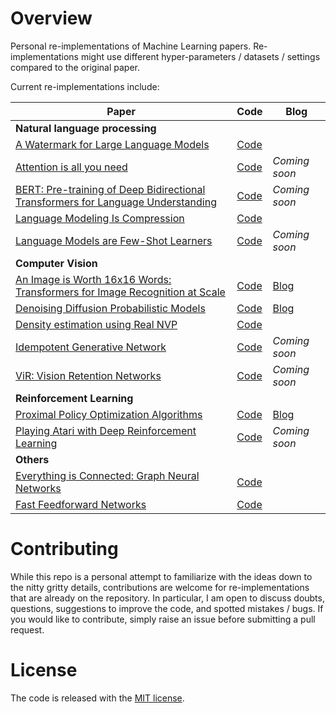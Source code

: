 # Overview

Personal re-implementations of Machine Learning papers. Re-implementations might use different hyper-parameters / datasets / settings compared to the original paper.

Current re-implementations include:

| Paper | Code | Blog |
| ----------- | ----------- | ----------- |
| <b>Natural language processing</b> |
|[A Watermark for Large Language Models](https://arxiv.org/abs/2301.10226v2)|[Code](/src/nlp/lm_watermarking/)|
| [Attention is all you need](https://arxiv.org/abs/1706.03762) | [Code](/src/nlp/original/) | *Coming soon*
| [BERT: Pre-training of Deep Bidirectional Transformers for Language Understanding](https://arxiv.org/abs/1810.04805) | [Code](/src/nlp/bert/) | *Coming soon*
| [Language Modeling Is Compression](https://arxiv.org/abs/2309.10668) | [Code](/src/nlp/lm_is_compression/) |
| [Language Models are Few-Shot Learners](https://arxiv.org/abs/2005.14165)| [Code](/src/nlp/gpt/) | *Coming soon*
| <b>Computer Vision</b> |
|[An Image is Worth 16x16 Words: Transformers for Image Recognition at Scale](https://arxiv.org/abs/2010.11929)| [Code](/src/cv/vit/) | [Blog](https://www.brianpulfer.ch/blog/vit)
|[Denoising Diffusion Probabilistic Models](https://arxiv.org/abs/2006.11239) | [Code](/src/cv/ddpm/) | [Blog](https://www.brianpulfer.ch/blog/ddpm)
| [Density estimation using Real NVP](https://arxiv.org/abs/1605.08803)| [Code](/src/cv/nf/) |
| [Idempotent Generative Network](https://arxiv.org/abs/2311.01462)| [Code](/src/cv/ign/) | *Coming soon*
|[ViR: Vision Retention Networks](https://arxiv.org/abs/2310.19731)|[Code](/src/cv/vir/)| *Coming soon*
| <b>Reinforcement Learning</b> |
|[Proximal Policy Optimization Algorithms](https://arxiv.org/abs/1707.06347)| [Code](/src/ppo/) | [Blog](https://www.brianpulfer.ch/blog/ppo) |
| [Playing Atari with Deep Reinforcement Learning](https://arxiv.org/abs/1312.5602) | [Code](/src/rl/dqn/) | *Coming soon* |
| <b>Others</b> |
|[Everything is Connected: Graph Neural Networks](https://arxiv.org/abs/2301.08210)| [Code](/src/gnns/) |
|[Fast Feedforward Networks](https://arxiv.org/abs/2308.14711)| [Code](/src/fff/) |


# Contributing
While this repo is a personal attempt to familiarize with the ideas down to the nitty gritty details, contributions are welcome for re-implementations that are already on the repository. In particular, I am open to discuss doubts, questions, suggestions to improve the code, and spotted mistakes / bugs. If you would like to contribute, simply raise an issue before submitting a pull request.

# License
The code is released with the [MIT license](/LICENSE).
